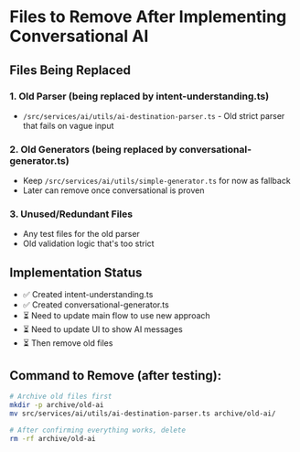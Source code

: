 # Files to Remove After Implementing Conversational AI

## Files Being Replaced

### 1. Old Parser (being replaced by intent-understanding.ts)
- `/src/services/ai/utils/ai-destination-parser.ts` - Old strict parser that fails on vague input

### 2. Old Generators (being replaced by conversational-generator.ts)
- Keep `/src/services/ai/utils/simple-generator.ts` for now as fallback
- Later can remove once conversational is proven

### 3. Unused/Redundant Files
- Any test files for the old parser
- Old validation logic that's too strict

## Implementation Status
- ✅ Created intent-understanding.ts
- ✅ Created conversational-generator.ts
- ⏳ Need to update main flow to use new approach
- ⏳ Need to update UI to show AI messages
- ⏳ Then remove old files

## Command to Remove (after testing):
```bash
# Archive old files first
mkdir -p archive/old-ai
mv src/services/ai/utils/ai-destination-parser.ts archive/old-ai/

# After confirming everything works, delete
rm -rf archive/old-ai
```